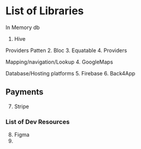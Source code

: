 # List of Libraries

In Memory db
1. Hive

Providers Patten
2. Bloc
3. Equatable
4. Providers

Mapping/navigation/Lookup
4. GoogleMaps

Database/Hosting platforms
5. Firebase
6. Back4App

## Payments
7. Stripe


### List of Dev Resources

8. Figma
9. 
